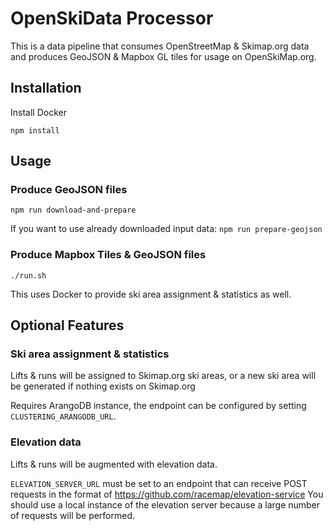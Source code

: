 # OpenSkiData Processor

This is a data pipeline that consumes OpenStreetMap & Skimap.org data and produces GeoJSON & Mapbox GL tiles for usage on OpenSkiMap.org.

## Installation

Install Docker

`npm install`

## Usage

### Produce GeoJSON files

`npm run download-and-prepare`

If you want to use already downloaded input data:
`npm run prepare-geojson`

### Produce Mapbox Tiles & GeoJSON files

`./run.sh`

This uses Docker to provide ski area assignment & statistics as well.

## Optional Features

### Ski area assignment & statistics

Lifts & runs will be assigned to Skimap.org ski areas, or a new ski area will be generated if nothing exists on Skimap.org

Requires ArangoDB instance, the endpoint can be configured by setting `CLUSTERING_ARANGODB_URL`.

### Elevation data

Lifts & runs will be augmented with elevation data.

`ELEVATION_SERVER_URL` must be set to an endpoint that can receive POST requests in the format of https://github.com/racemap/elevation-service
You should use a local instance of the elevation server because a large number of requests will be performed.
